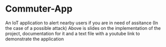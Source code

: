 # Commuter-App
An IoT application to alert nearby users if you are in need of assitance (In the case of a possible attack)
Above is slides on the implementation of the project, documentation for it and a text file with a youtube link to demonstrate the application 
